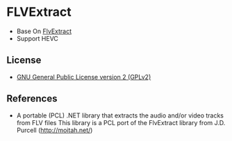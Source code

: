# FLVExtract
  * Base On [FlvExtract](https://github.com/flagbug/FlvExtract)
  * Support HEVC

## License
  * [GNU General Public License version 2 (GPLv2)](https://opensource.org/licenses/gpl-2.0)

## References
* A portable (PCL) .NET library that extracts the audio and/or video tracks from FLV files
This library is a PCL port of the FlvExtract library from J.D. Purcell (http://moitah.net/)
